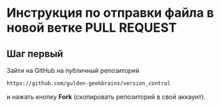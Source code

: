 # Инструкция по отправки файла в новой ветке PULL REQUEST

## Шаг первый

Зайти на GitHub на публичный репозиторий
```sh
https://github.com/gulden-geekbrains/version_control
```
и нажать кнопку **Fork** (скопировать репозиторий в свой аккаунт). 

